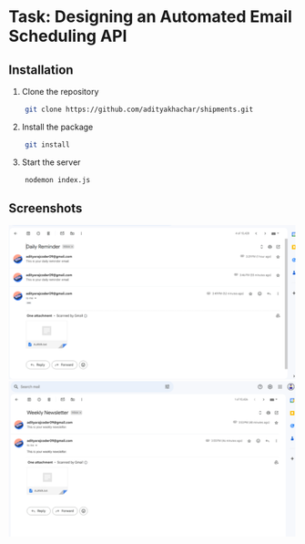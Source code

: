 # Task: Designing an Automated Email Scheduling API


## Installation
1. Clone the repository
```bash
    git clone https://github.com/adityakhachar/shipments.git
```

2. Install the package
```bash
    git install
```
3. Start the server
```bash
    nodemon index.js
```

## Screenshots
![Daily Basis Mail](./screenshots/daily.png)
![weekly Basis Mail](./screenshots/weekly.png)
